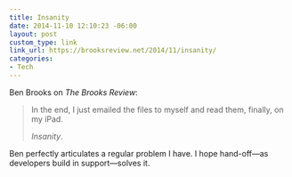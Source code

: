 ```yaml
---
title: Insanity
date: 2014-11-10 12:10:23 -06:00
layout: post
custom_type: link
link_url: https://brooksreview.net/2014/11/insanity/
categories:
- Tech
---
```


Ben Brooks on *The Brooks Review*:

> In the end, I just emailed the files to myself and read them, finally, on my iPad.
>
> *Insanity*.

Ben perfectly articulates a regular problem I have. I hope hand-off—as developers build in support—solves it.
